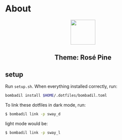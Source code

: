 # About
<p align="center">
  <a href="https://rosepinetheme.com"><img src="https://raw.githubusercontent.com/rose-pine/rose-pine-theme/main/assets/icon.png" width="80" /></a>
  <h2 align="center">Theme: Rosé Pine</h2>
</p>

## setup
Run `setup.sh`.
When everything installed correctly, run:
```bash
bombadil install $HOME/.dotfiles/bombadil.toml
```

To link these dotfiles in dark mode, run:
```bash
$ bombadil link -p sway_d
```

light mode would be:
```bash
$ bombadil link -p sway_l
```
